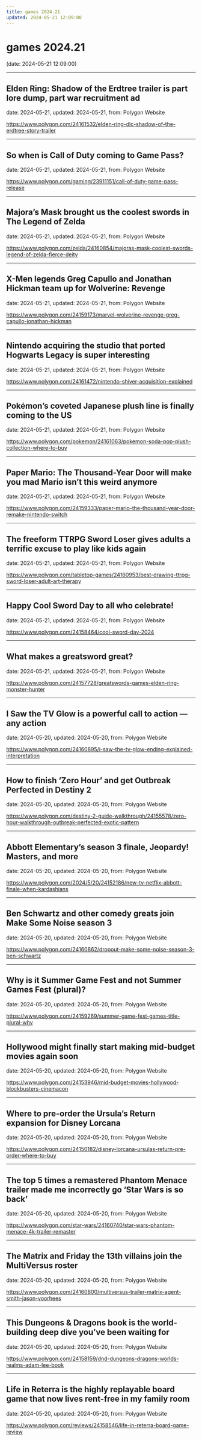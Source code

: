 ```yaml
---
title: games 2024.21
updated: 2024-05-21 12:09:00
---
```


# games 2024.21

(date: 2024-05-21 12:09:00)

---

## Elden Ring: Shadow of the Erdtree trailer is part lore dump, part war recruitment ad

date: 2024-05-21, updated: 2024-05-21, from: Polygon Website

 

<https://www.polygon.com/24161532/elden-ring-dlc-shadow-of-the-erdtree-story-trailer>

---

## So when is Call of Duty coming to Game Pass?

date: 2024-05-21, updated: 2024-05-21, from: Polygon Website

 

<https://www.polygon.com/gaming/23911151/call-of-duty-game-pass-release>

---

## Majora’s Mask brought us the coolest swords in The Legend of Zelda

date: 2024-05-21, updated: 2024-05-21, from: Polygon Website

 

<https://www.polygon.com/zelda/24160854/majoras-mask-coolest-swords-legend-of-zelda-fierce-deity>

---

## X-Men legends Greg Capullo and Jonathan Hickman team up for Wolverine: Revenge

date: 2024-05-21, updated: 2024-05-21, from: Polygon Website

 

<https://www.polygon.com/24159173/marvel-wolverine-revenge-greg-capullo-jonathan-hickman>

---

## Nintendo acquiring the studio that ported Hogwarts Legacy is super interesting

date: 2024-05-21, updated: 2024-05-21, from: Polygon Website

 

<https://www.polygon.com/24161472/nintendo-shiver-acquisition-explained>

---

## Pokémon’s coveted Japanese plush line is finally coming to the US

date: 2024-05-21, updated: 2024-05-21, from: Polygon Website

 

<https://www.polygon.com/pokemon/24161063/pokemon-soda-pop-plush-collection-where-to-buy>

---

## Paper Mario: The Thousand-Year Door will make you mad Mario isn’t this weird anymore

date: 2024-05-21, updated: 2024-05-21, from: Polygon Website

 

<https://www.polygon.com/24159333/paper-mario-the-thousand-year-door-remake-nintendo-switch>

---

## The freeform TTRPG Sword Loser gives adults a terrific excuse to play like kids again

date: 2024-05-21, updated: 2024-05-21, from: Polygon Website

 

<https://www.polygon.com/tabletop-games/24160953/best-drawing-ttrpg-sword-loser-adult-art-therapy>

---

## Happy Cool Sword Day to all who celebrate!

date: 2024-05-21, updated: 2024-05-21, from: Polygon Website

 

<https://www.polygon.com/24158464/cool-sword-day-2024>

---

## What makes a greatsword great?

date: 2024-05-21, updated: 2024-05-21, from: Polygon Website

 

<https://www.polygon.com/24157728/greatswords-games-elden-ring-monster-hunter>

---

## I Saw the TV Glow is a powerful call to action — any action

date: 2024-05-20, updated: 2024-05-20, from: Polygon Website

 

<https://www.polygon.com/24160895/i-saw-the-tv-glow-ending-explained-interpretation>

---

## How to finish ‘Zero Hour’ and get Outbreak Perfected in Destiny 2

date: 2024-05-20, updated: 2024-05-20, from: Polygon Website

 

<https://www.polygon.com/destiny-2-guide-walkthrough/24155578/zero-hour-walkthrough-outbreak-perfected-exotic-pattern>

---

## Abbott Elementary’s season 3 finale, Jeopardy! Masters, and more

date: 2024-05-20, updated: 2024-05-20, from: Polygon Website

 

<https://www.polygon.com/2024/5/20/24152186/new-tv-netflix-abbott-finale-when-kardashians>

---

## Ben Schwartz and other comedy greats join Make Some Noise season 3

date: 2024-05-20, updated: 2024-05-20, from: Polygon Website

 

<https://www.polygon.com/24160862/dropout-make-some-noise-season-3-ben-schwartz>

---

## Why is it Summer Game Fest and not Summer Games Fest (plural)?

date: 2024-05-20, updated: 2024-05-20, from: Polygon Website

 

<https://www.polygon.com/24159269/summer-game-fest-games-title-plural-why>

---

## Hollywood might finally start making mid-budget movies again soon

date: 2024-05-20, updated: 2024-05-20, from: Polygon Website

 

<https://www.polygon.com/24153946/mid-budget-movies-hollywood-blockbusters-cinemacon>

---

## Where to pre-order the Ursula’s Return expansion for Disney Lorcana

date: 2024-05-20, updated: 2024-05-20, from: Polygon Website

 

<https://www.polygon.com/24150182/disney-lorcana-ursulas-return-pre-order-where-to-buy>

---

## The top 5 times a remastered Phantom Menace trailer made me incorrectly go ‘Star Wars is so back’

date: 2024-05-20, updated: 2024-05-20, from: Polygon Website

 

<https://www.polygon.com/star-wars/24160740/star-wars-phantom-menace-4k-trailer-remaster>

---

## The Matrix and Friday the 13th villains join the MultiVersus roster

date: 2024-05-20, updated: 2024-05-20, from: Polygon Website

 

<https://www.polygon.com/24160800/multiversus-trailer-matrix-agent-smith-jason-voorhees>

---

## This Dungeons & Dragons book is the world-building deep dive you’ve been waiting for

date: 2024-05-20, updated: 2024-05-20, from: Polygon Website

 

<https://www.polygon.com/24158159/dnd-dungeons-dragons-worlds-realms-adam-lee-book>

---

## Life in Reterra is the highly replayable board game that now lives rent-free in my family room

date: 2024-05-20, updated: 2024-05-20, from: Polygon Website

 

<https://www.polygon.com/reviews/24158546/life-in-reterra-board-game-review>

